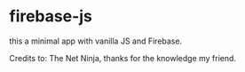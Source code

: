 # firebase-js

this a minimal app with vanilla JS and Firebase.


Credits to: The Net Ninja, thanks for the knowledge my friend.
